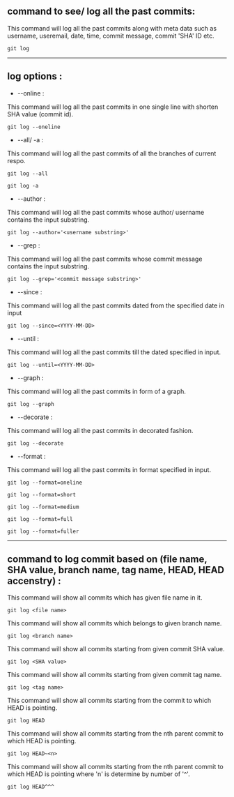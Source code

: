 ## command to see/ log all the past commits:


This command will log all the past commits along with meta data such as username, useremail, date, time, commit message, commit 'SHA' ID etc.

```
git log
```

__________________________________________________________________________________________________________________________________________


## log options :

- --online :

This command will log all the past commits in one single line with shorten SHA value (commit id).

```
git log --oneline
```

- --all/ -a :

This command will log all the past commits of all the branches of current respo.

```
git log --all
```
```
git log -a
```

- --author :

This command will log all the past commits whose author/ username contains the input substring.

```
git log --author='<username substring>'
```

- --grep :

This command will log all the past commits whose commit message contains the input substring.

```
git log --grep='<commit message substring>'
```

- --since :

This command will log all the past commits dated from the specified date in input

```
git log --since=<YYYY-MM-DD>
```

- --until :

This command will log all the past commits till the dated specified in input.

```
git log --until=<YYYY-MM-DD>
```

- --graph :

This command will log all the past commits in form of a graph.

```
git log --graph
```

- --decorate :

This command will log all the past commits in decorated fashion.

```
git log --decorate
```

- --format :

This command will log all the past commits in format specified in input.

```
git log --format=oneline
```
```
git log --format=short
```
```
git log --format=medium
```
```
git log --format=full
```
```
git log --format=fuller
```

__________________________________________________________________________________________________________________________________________


## command to log commit based on <tree-ish>(file name, SHA value, branch name, tag name, HEAD, HEAD accenstry) :

This command will show all commits which has given file name in it.
  
```
git log <file name>
```
  
This command will show all commits which belongs to given branch name.
  
```
git log <branch name>
```

This command will show all commits starting from given commit SHA value.
  
```
git log <SHA value>
```
  
This command will show all commits starting from given commit tag name.

```
git log <tag name>
```
  
This command will show all commits starting from the commit to which HEAD is pointing.

```
git log HEAD
```

This command will show all commits starting from the nth parent commit to which HEAD is pointing.
  
```
git log HEAD~<n>
```
 
This command will show all commits starting from the nth parent commit to which HEAD is pointing where 'n' is determine by number of '^'.  

```
git log HEAD^^^
```



































